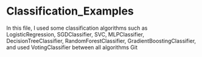 # Classification_Examples
In this file, I used some classification algorithms such as LogisticRegression, SGDClassifier, SVC, MLPClassifier, DecisionTreeClassifier, RandomForestClassifier, GradientBoostingClassifier, and used VotingClassifier between all algorithms
Git
